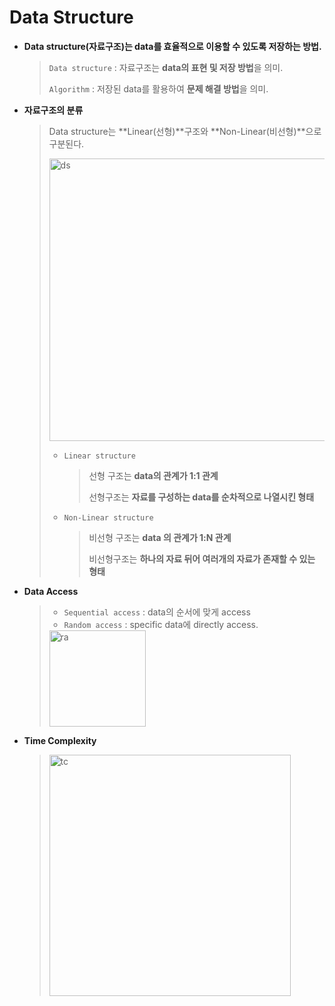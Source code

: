 # Data Structure

* **Data structure(자료구조)는 data를 효율적으로 이용할 수 있도록 저장하는 방법.**

  > `Data structure` : 자료구조는 **data의 표현 및 저장 방법**을 의미.
  >
  > `Algorithm` : 저장된 data를 활용하여 **문제 해결 방법**을 의미.
  
* **자료구조의 분류**

  > Data structure는 **Linear(선형)**구조와 **Non-Linear(비선형)**으로 구분된다.
  >
  > <img width="452" alt="ds" src="https://user-images.githubusercontent.com/23169707/79628434-fc2d2900-817b-11ea-88df-5a50636f09d0.png">
  >
  > * `Linear structure`
  >
  >   > 선형 구조는 **data의 관계가 1:1 관계**
  >   >
  >   > 선형구조는 **자료를 구성하는 data를 순차적으로 나열시킨 형태**
  >
  > * `Non-Linear structure`
  >
  >   > 비선형 구조는 **data 의 관계가 1:N 관계**
  >   >
  >   > 비선형구조는 **하나의 자료 뒤어 여러개의 자료가 존재할 수 있는 형태** 

* **Data Access**

  >* `Sequential access` : data의 순서에 맞게 access
  >* `Random access` : specific data에 directly access.
  >
  ><img width="154" alt="ra" src="https://user-images.githubusercontent.com/23169707/79628654-d0ab3e00-817d-11ea-87dc-95b95f3d15da.png">

* **Time Complexity**

  > <img width="386" alt="tc" src="https://user-images.githubusercontent.com/23169707/79628697-3c8da680-817e-11ea-9b6a-15c51939ce1b.png">

